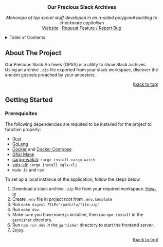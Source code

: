 </div>

<!-- PROJECT LOGO -->
<br />
<!-- UPDATE -->
<div align="center">
  <a href="https://github.com/kossiitkgp/opsa">
  </a>

<h3 align="center">Our Precious Slack Archives</h3>

  <p align="center">
  <!-- UPDATE -->
    <i>Monorepo of top secret stuff developed in an n-sided polygonal building to checkmate capitalism

</i>
    <br />
    <a href="https://UPDATE.org">Website</a>
    ·
    <a href="https://github.com/kossiitkgp/opsa/issues">Request Feature / Report Bug</a>
  </p>
</div>

<!-- TABLE OF CONTENTS -->
<details>
<summary>Table of Contents</summary>

- [About The Project](#about-the-project)
- [Getting Started](#getting-started)
    - [Prerequisites](#prerequisites)
    - [Installation](#installation)

[//]: # (- [Usage]&#40;#usage&#41;)

[//]: # (- [Contact]&#40;#contact&#41;)

[//]: # (    - [Maintainer&#40;s&#41;]&#40;#maintainers&#41;)

[//]: # (    - [creators&#40;s&#41;]&#40;#creators&#41;)

[//]: # (- [Additional documentation]&#40;#additional-documentation&#41;)

</details>

## About The Project

Our Precious Slack Archives (OPSA) is a utility to show Slack archives. 
Using an archive `.zip` file exported from your slack workspace, discover the ancient
gospels preached by your ancestors.
<p align="right">(<a href="#top">back to top</a>)</p>

## Getting Started

### Prerequisites
The following dependencies are required to be installed for the project to function properly:
- [Rust](https://www.rust-lang.org/tools/install)
- [GoLang](https://go.dev/doc/install)
- [Docker](https://www.docker.com/get-started/) and [Docker Compose](https://docs.docker.com/compose/install/)
- [GNU Make](https://www.gnu.org/software/make/)
- [cargo-watch](https://github.com/watchexec/cargo-watch): `cargo install cargo-watch`
- [sqlx-cli](https://lib.rs/crates/sqlx-cli): `cargo install sqlx-cli`
- `Node JS` and `npm`

To set up a local instance of the application, follow the steps below.
1. Download a slack archive `.zip` file from your required workspace. [How-to](https://slack.com/intl/en-in/help/articles/201658943-Export-your-workspace-data)
2. Create `.env` file in project root from `.env.template`
3. Run `make digest FILE="/path/to/file.zip"`
4. Run `make dev`.
5. Make sure you have node js installed, then run `npm install` in the `garnisher` directory. 
6. Run `npm run dev` in the `garnisher` directory to start the frontend server. 
7. Enjoy.

<p align="right">(<a href="#top">back to top</a>)</p>
